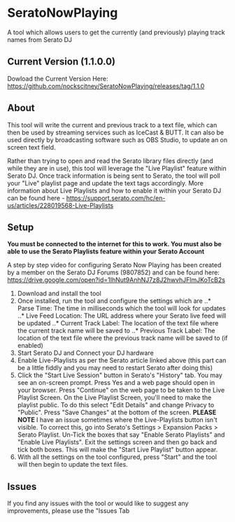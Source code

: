 # SeratoNowPlaying
A tool which allows users to get the currently (and previously) playing track names from Serato DJ

## Current Version (1.1.0.0)
Dowload the Current Version Here: https://github.com/nockscitney/SeratoNowPlaying/releases/tag/1.1.0

## About
This tool will write the current and previous track to a text file, which can then be used by streaming services such as IceCast & BUTT.  It can also be used directly by broadcasting software such as OBS Studio, to update an on screen text field.

Rather than trying to open and read the Serato library files directly (and while they are in use), this tool will leverage the "Live Playlist" feature within Serato DJ.  Once track information is being sent to Serato, the tool will poll your "Live" playlist page and update the text tags accordingly.  More information about Live Playlists  and how to enable it within your Serato DJ can be found here - https://support.serato.com/hc/en-us/articles/228019568-Live-Playlists

## Setup
**You must be connected to the internet for this to work.  You must also be able to use the Serato Playlists feature within your Serato Account**

A step by step video for configuring Serato Now Playing has been created by  a member on the Serato DJ Forums (9807852) and can be found here: https://drive.google.com/open?id=1IhNut9AnhNJ7z8J2hwvhJFlmJKoTcB2s

1. Download and install the tool
2. Once installed, run the tool and configure the settings which are
..* Parse Time: The time in milliseconds which the tool will look for updates
..* Live Feed Location: The URL address where your Serato live feed will be updated
..* Current Track Label: The location of the text file where the current track name will be saved to 
..* Previous Track Label: The location of the text file where the previous track name will be saved to (if enabled)
3. Start Serato DJ and Connect your DJ hardware
4. Enable Live-Playlists as per the Serato article linked above (this part can be a little fiddly and you may need to restart Serato after doing this)
5. Click the "Start Live Session" button in Serato's "History" tab.  You may see an on-screen prompt. Press Yes and a web page should open in your browser.  Press "Continue" on the web page to be taken to the Live Playlist Screen.  On the Live Playlist Screen, you'll need to make the playlist public.  To do this select "Edit Details" and change Privacy to "Public".  Press "Save Changes" at the bottom of the screen.  **PLEASE NOTE** I have an issue sometimes where the Live-Playlists button isn't visible. To correct this, go into Serato's Settings > Expansion Packs > Serato Playlist.  Un-Tick the boxes that say "Enable Serato Playlists" and "Enable Live Playlists". Exit the settings screen and then go back and tick both boxes.  This will make the "Start Live Playlist" button appear.
6. With all the settings on the tool configured, press "Start" and the tool will then begin to update the text files.

## Issues
If you find any issues with the tool or would like to suggest any improvements, please use the "Issues Tab
